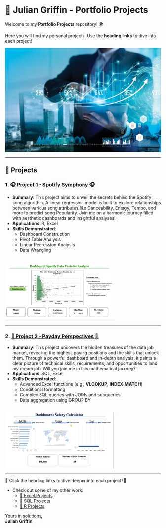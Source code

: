 # 🧠 Julian Griffin - Portfolio Projects

Welcome to my **Portfolio Projects** repository! 🌍  

Here you will find my personal projects. Use the **heading links** to dive into each project!

<img src="./Media/Main_Banner.jpg" alt="Projects Banner" width="700"/>

---

## 📂 Projects

### 1. [🎧 **Project 1 - Spotify Symphony** 🎧](./Project%201%20-%20Spotify%20Symphony) 
- **Summary**: This project aims to unveil the secrets behind the Spotify song algorithm. A linear regression model is built to explore relationships between various song attributes like Danceability, Energy, Tempo, and more to predict song Popularity. Join me on a harmonic journey filled with aesthetic dashboards and insightful analyses!  
- **Applications**: R, Excel  
- **Skills Demonstrated**:  
  - Dashboard Construction  
  - Pivot Table Analysis  
  - Linear Regression Analysis  
  - Data Wrangling

<br>

<img src="./Media/SS_E_Dashboard.gif" alt="Visual of Dashboard" width="70%" />

---

### 2. [**💎 Project 2 - Payday Perspectives 💎**](./Project%202%20-%20Payday%20Perspectives)
 
- **Summary**: This project uncovers the hidden treasures of the data job market, revealing the highest-paying positions and the skills that unlock them. Through a powerful dashboard and in-depth analysis, it paints a clear picture of technical skills, requirements, and opportunities to land my dream job. Will you join me in this mathematical journey?  
- **Applications**: SQL, Excel  
- **Skills Demonstrated**:  
  - Advanced Excel functions (e.g., **VLOOKUP**, **INDEX-MATCH**)  
  - Conditional formatting  
  - Complex SQL queries with JOINs and subqueries  
  - Data aggregation using GROUP BY  

<br>

<img src="./Media/PP_E_Dashboard.gif" alt="Visual of Dashboard" width="70%" />
  
---

🚀 Click the heading links to dive deeper into each project! 🚀

- Check out some of my other work:
  - [📘 Excel Projects](https://github.com/JulianGriffin11/Excel_Projects)
  - [🌺 SQL Projects](https://github.com/JulianGriffin11/SQL_Projects)  
  - [👑 R Projects](https://github.com/JulianGriffin11/R_Projects) 

Yours in solutions,   
**Julian Griffin**

